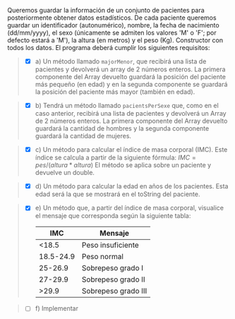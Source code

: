 Queremos guardar la información de un conjunto de pacientes para posteriormente obtener datos
estadísticos. De cada paciente queremos guardar un identificador (autonumérico), nombre, la
fecha de nacimiento (dd/mm/yyyy), el sexo (únicamente se admiten los valores 'M' o 'F'; por
defecto estará a 'M'), la altura (en metros) y el peso (Kg). Constructor con todos los datos.
El programa deberá cumplir los siguientes requisitos:

> - [x] a) Un método llamado `majorMenor`, que recibirá una lista de pacientes y devolverá un array de 2
 números enteros. La primera componente del Array devuelto guardará la posición del paciente
 más pequeño (en edad) y en la segunda componente se guardará la posición del paciente más
 mayor (también en edad).

> - [x] b) Tendrá un método llamado `pacientsPerSexe` que, como en el caso anterior, recibirá una lista de
 pacientes y devolverá un Array de 2 números enteros. La primera componente del Array
 devuelto guardará la cantidad de hombres y la segunda componente guardará la cantidad de
 mujeres.

> - [x] c) Un método para calcular el índice de masa corporal (IMC). Este índice se calcula a partir de la
 siguiente fórmula:
 $IMC = pes / (altura*altura)$
 El método se aplica sobre un paciente y devuelve un double.

> - [X] d) Un método para calcular la edad en años de los pacientes. Esta edad será la que se mostrará en el toString del paciente.

> - [x] e) Un método que, a partir del índice de masa corporal, visualice el mensaje que corresponda
 según la siguiente tabla:
>
>
>	| IMC | Mensaje|
>	| --- | --- |
>	| <18.5 | Peso insuficiente |
>	| 18.5-24.9 | Peso normal |
>	| 25-26.9 | Sobrepeso grado I |
>	|27-29.9 | Sobrepeso grado II|
>	| >29.9 | Sobrepeso grado III |

> - [ ] f) Implementar